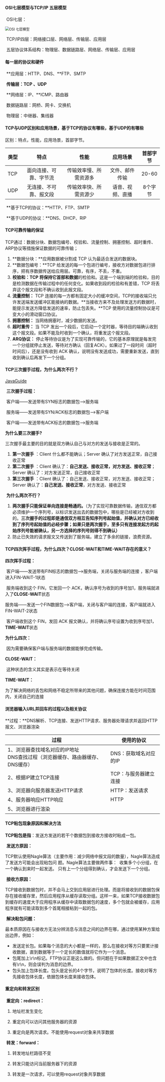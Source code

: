 #### **OSI七层模型与TCP/IP 五层模型**

​		OSI七层：

<img src="https://guide-blog-images.oss-cn-shenzhen.aliyuncs.com/github/javaguide/cs-basics/network/osi-7-model.png" alt="OSI 七层模型" style="zoom: 80%;" />

​		TCP/IP四层：网络接口层、网络层、传输层、应用层

​		五层协议体系结构：物理层、数据链路层、网络层、传输层、应用层



#### 每一层的协议和硬件

​		**应用层：HTTP、DNS、**FTP、SMTP

​		**传输层：TCP 、UDP**

​		**网络层：IP、**ICMP、路由器

​		数据链路层：网桥、网卡、交换机

​		物理层：中继器、集线器



#### **TCP与UDP区别和应用场景，基于TCP的协议有哪些，基于UDP的有哪些** 

区别：特点，性能，应用场景，首部字节。

| 类型 |          特点          |          性能          |     应用场景     | 首部字节 |
| ---- | :--------------------: | :--------------------: | :--------------: | :------: |
| TCP  | 面向连接、可靠、字节流 | 传输效率慢、所需资源多 |  文件、邮件传输  |  20-60   |
| UDP  | 无连接、不可靠、报文段 | 传输效率快、所需资源少 | 语音、视频、直播 | 8个字节  |

​	**基于TCP的协议：**HTTP、FTP、SMTP

​	**基于UDP的协议：**DNS、DHCP、RIP



#### **TCP可靠传输的保证** 

​		TCP通过：数据分块、数据包编号、校验和、流量控制、拥塞控制、超时重传、ARP协议等措施保证数据的可靠传输；

1. **数据分块：**应用数据被分割成 TCP 认为最适合发送的数据块。
2. **数据包编号：**TCP 给发送的每一个包进行编号，接收方对数据包进行排序，把有序数据传送给应用层。可靠，有序，不丢，不重。
3. **校验和：**TCP 将保持它**首部和数据**的检验和。这是一个端到端的检验和，目的是检测数据在传输过程中的任何变化。如果收到段的检验和有差错，TCP 将丢弃这个报文段和不确认收到此报文段。 
4. **流量控制：** TCP 连接的每一方都有固定大小的缓冲空间，TCP的接收端只允许发送端发送缓冲区能接纳的数据。**当接收方来不及处理发送方的数据时，能提示发送方降低发送的速率，防止包丢失。**TCP 使用的流量控制协议是可变大小的滑动窗口协议。 
5. **拥塞控制：** 当网络拥塞时，减少数据的发送。
6. **超时重传：** 当 TCP 发出一个段后，它启动一个定时器，等待目的端确认收到这个报文段。如果不能及时收到一个确认，将重发这个报文段。
7. **ARQ协议：** 停止等待协议是为了实现可靠传输的，它的基本原理就是每发完一个分组就停止发送，等待对方确认（回复ACK）。如果过了一段时间（超时时间后），还是没有收到 ACK 确认，说明没有发送成功，需要重新发送，直到收到确认后再发下一个分组。



#### TCP三次握手过程，为什么两次不行？

[JavaGuide](https://javaguide.cn/cs-basics/network/tcp-connection-and-disconnection.html#%E5%BB%BA%E7%AB%8B%E8%BF%9E%E6%8E%A5-tcp-%E4%B8%89%E6%AC%A1%E6%8F%A1%E6%89%8B)

​	**三次握手过程：**

​		客户端——发送带有SYN标志的数据包——>服务端 

​		服务端——发送带有SYN/ACK标志的数据包——>客户端

​		客户端——发送带有ACK标志的数据包——>服务端

 **为什么要三次握手?**

三次握手最主要的目的就是双方确认自己与对方的发送与接收是正常的。

1. **第一次握手** ：Client 什么都不能确认；Server 确认了对方发送正常，自己接收正常
2. **第二次握手** ：Client 确认了：**自己发送、接收正常，对方发送、接收正常**；Server 确认了：对方发送正常，自己接收正常
3. **第三次握手** ：Client 确认了：自己发送、接收正常，对方发送、接收正常；Server 确认了：**自己发送、接收正常**，对方发送、接收正常

​	**为什么两次不行？**

1. **两次握手只能保证单向连接是畅通的。**（为了实现可靠数据传输，通信双方都必须维护一个序列号，以标识发送出去的数据包中，哪些是已经被对方收到的。**三次握手的过程即是通信双方相互告知序列号起始值，并确认对方已经收到了序列号起始值的必经步骤；如果只是两次握手，至多只有连接发起方的起始序列号能被确认，另一方选择的序列号则得不到确认）**
2. 防止已失效的请求报文又传送到了服务端，建立了多余的链接，浪费资源。



#### TCP四次挥手过程，为什么四次？CLOSE-WAIT和TIME-WAIT存在的意义？

**四次挥手过程：**

​	客户端——发送带有FIN标志的数据包——>服务端，关闭与服务端的连接 ，客户端进入FIN-WAIT-1状态

​	服务端收到这个 FIN，它发回一个 ACK，确认序号为收到的序号加1，服务端就进入了**CLOSE-WAIT**状态

​	服务端——发送⼀个FIN数据包——>客户端，关闭与客户端的连接，客户端就进入FIN-WAIT-2状态

​	客户端收到这个 FIN，发回 ACK 报文确认，并将确认序号设置为收到序号加1，**TIME-WAIT**状态

**为什么四次：**

​	因为需要确保客户端与服务端的数据能够完成传输。

**CLOSE-WAIT：**

​	这种状态的含义其实是表示在等待关闭

**TIME-WAIT：**

​	为了解决网络的丢包和网络不稳定所带来的其他问题，确保连接方能在时间范围内，关闭自己的连接



#### 浏览器输入URL并回车的过程以及相关协议

​	**过程：**DNS解析、TCP连接、发送HTTP请求、服务器处理请求并返回HTTP报文、浏览器渲染

| 过程                                                         | 使用的协议            |
| ------------------------------------------------------------ | --------------------- |
| 1、浏览器查找域名对应的IP地址<br />DNS查找过程（浏览器缓存、路由器缓存、DNS缓存） | DNS：获取域名对应的IP |
| 2、根据IP建立TCP连接                                         | TCP：与服务器建立连接 |
| 3、浏览器向服务器发送HTTP请求                                | HTTP：发送请求        |
| 4、服务器响应HTTP响应                                        | HTTP                  |
| 5、浏览器进行渲染                                            |                       |



#### **TCP粘包现象原因和解决方法** 

​	**TCP粘包是指**：发送方发送的若干个数据包到接收方接收时粘成一包。

​	**发送方原因：**

​	TCP默认使用Nagle算法（主要作用：减少网络中报文段的数量），Nagle算法造成了发送方可能会出现粘包问	题。Nagle算法主要做两件事：
​	收集多个小分组，在一个确认到来时一起发送。
​	只有上一个分组得到确认，才会发送下一个分组。

​	**接收方原因：**

TCP接收到数据包时，并不会马上交到应用层进行处理。而是将接收到的数据包保存在接收缓存里，然后应用程序从缓存读取分组。这样一来，如果TCP接收数据包到缓存的速度大于应用程序从缓存中读取数据包的速度，多个包就会被缓存，应用程序就有可能读取到多个首尾相接粘到一起的包。

​	**解决粘包问题：**

最本质原因在与接收方无法分辨消息与消息之间的边界在哪，通过使用某种方案给出边界，例如：

- 发送定长包。如果每个消息的大小都是一样的，那么在接收对等方只要累计接收数据，直到数据等于一个定长的数值就将它作为一个消息。
- 包尾加上\r\n标记。FTP协议正是这么做的。但问题在于如果数据正文中也含有\r\n，则会误判为消息的边界。
- 包头加上包体长度。包头是定长的4个字节，说明了包体的长度。接收对等方先接收包体长度，依据包体长度来接收包体。



#### **重定向和转发区别** 

​	**重定向：redirect：**

1. 地址栏发生变化	

2. 重定向可以访问其他服务器的资源

3. 重定向是两次请求。不能使用request对象来共享数据


​	**转发：forward：**

1. 转发地址栏路径不变

2. 转发只能访问当前服务器下的资源

3. 转发是一次请求，可以使用request对象共享数据
